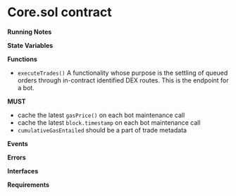 # Core.sol contract

**Running Notes**

**State Variables**

**Functions**

- `executeTrades()`
  A functionality whose purpose is the settling of queued orders through in-contract identified DEX routes. This is the endpoint for a bot.

**MUST**

- cache the latest `gasPrice()` on each bot maintenance call
- cache the latest `block.timestamp` on each bot maintenance call
- `cumulativeGasEntailed` should be a part of trade metadata

**Events**

**Errors**

**Interfaces**

**Requirements**
